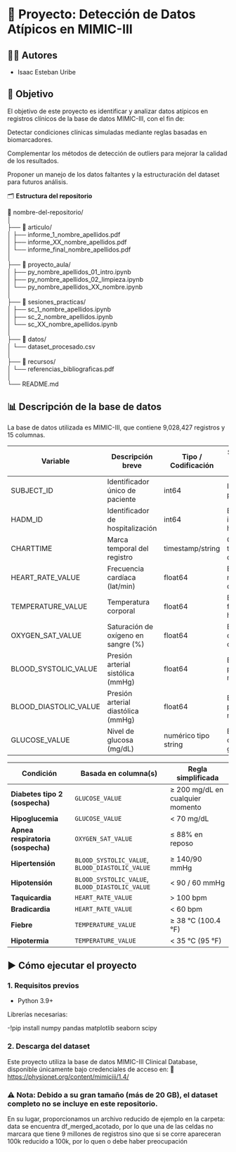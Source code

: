# 📌 Proyecto: Detección de Datos Atípicos en MIMIC-III
## 👨‍💻 Autores

- Isaac Esteban Uribe



## 🎯 Objetivo

El objetivo de este proyecto es identificar y analizar datos atípicos en registros clínicos de la base de datos MIMIC-III, con el fin de:

Detectar condiciones clínicas simuladas mediante reglas basadas en biomarcadores.

Complementar los métodos de detección de outliers para mejorar la calidad de los resultados.

Proponer un manejo de los datos faltantes y la estructuración del dataset para futuros análisis.

🗂️ **Estructura del repositorio**

📁 nombre-del-repositorio/  
│  
├── 📁 articulo/  
│   ├── informe_1_nombre_apellidos.pdf  
│   ├── informe_XX_nombre_apellidos.pdf  
│   └── informe_final_nombre_apellidos.pdf  
│  
├── 📁 proyecto_aula/  
│   ├── py_nombre_apellidos_01_intro.ipynb  
│   ├── py_nombre_apellidos_02_limpieza.ipynb  
│   └── py_nombre_apellidos_XX_nombre.ipynb  
│  
├── 📁 sesiones_practicas/  
│   ├── sc_1_nombre_apellidos.ipynb  
│   ├── sc_2_nombre_apellidos.ipynb  
│   └── sc_XX_nombre_apellidos.ipynb  
│  
├── 📁 datos/  
│   └── dataset_procesado.csv  
│  
├── 📁 recursos/  
│   └── referencias_bibliograficas.pdf  
│  
└── README.md  


## 📊 Descripción de la base de datos

La base de datos utilizada es MIMIC-III, que contiene 9,028,427 registros y 15 columnas.

| Variable              | Descripción breve                   | Tipo / Codificación  | Significado clínico principal    |
| --------------------- | ----------------------------------- | -------------------- | -------------------------------- |
| SUBJECT_ID            | Identificador único de paciente     | int64                | Identifica al paciente           |
| HADM_ID               | Identificador de hospitalización    | int64                | Episodio de ingreso hospitalario |
| CHARTTIME             | Marca temporal del registro         | timestamp/string     | Cuándo se tomó el dato           |
| HEART_RATE_VALUE      | Frecuencia cardíaca (lat/min)       | float64              | Evalúa ritmo cardíaco            |
| TEMPERATURE_VALUE     | Temperatura corporal                | float64              | Evalúa fiebre o hipotermia       |
| OXYGEN_SAT_VALUE      | Saturación de oxígeno en sangre (%) | float64              | Evalúa nivel de oxigenación      |
| BLOOD_SYSTOLIC_VALUE  | Presión arterial sistólica (mmHg)   | float64              | Evalúa presión máxima            |
| BLOOD_DIASTOLIC_VALUE | Presión arterial diastólica (mmHg)  | float64              | Evalúa presión mínima            |
| GLUCOSE_VALUE         | Nivel de glucosa (mg/dL)            | numérico tipo string | Evalúa control glucémico         |


| Condición                         | Basada en columna(s)                            | Regla simplificada               |
| --------------------------------- | ----------------------------------------------- | -------------------------------- |
| **Diabetes tipo 2 (sospecha)**    | `GLUCOSE_VALUE`                                 | ≥ 200 mg/dL en cualquier momento |
| **Hipoglucemia**                  | `GLUCOSE_VALUE`                                 | < 70 mg/dL                       |
| **Apnea respiratoria (sospecha)** | `OXYGEN_SAT_VALUE`                              | ≤ 88% en reposo                  |
| **Hipertensión**                  | `BLOOD_SYSTOLIC_VALUE`, `BLOOD_DIASTOLIC_VALUE` | ≥ 140/90 mmHg                    |
| **Hipotensión**                   | `BLOOD_SYSTOLIC_VALUE`, `BLOOD_DIASTOLIC_VALUE` | < 90 / 60 mmHg                   |
| **Taquicardia**                   | `HEART_RATE_VALUE`                              | > 100 bpm                        |
| **Bradicardia**                   | `HEART_RATE_VALUE`                              | < 60 bpm                         |
| **Fiebre**                        | `TEMPERATURE_VALUE`                             | ≥ 38 °C (100.4 °F)               |
| **Hipotermia**                    | `TEMPERATURE_VALUE`                             | < 35 °C (95 °F)                  |


## ▶️ Cómo ejecutar el proyecto
### 1. Requisitos previos

- Python 3.9+

Librerías necesarias:

-!pip install numpy pandas matplotlib seaborn scipy

### 2. Descarga del dataset

Este proyecto utiliza la base de datos MIMIC-III Clinical Database, disponible únicamente bajo credenciales de acceso en:
🔗 https://physionet.org/content/mimiciii/1.4/

### ⚠️ Nota: Debido a su gran tamaño (más de 20 GB), el dataset completo no se incluye en este repositorio.

En su lugar, proporcionamos un archivo reducido de ejemplo en la carpeta:
data se encuentra df_merged_acotado, por lo que una de las celdas no marcara que tiene 9 millones de registros sino que si se corre apareceran 100k reducido a 100k, por lo quen o debe haber preocupación
